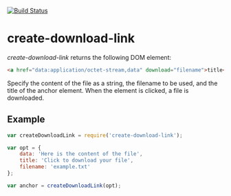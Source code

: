 [![Build Status](https://travis-ci.org/fhinkel/create-download-link.svg?branch=master)](https://travis-ci.org/fhinkel/create-download-link)

# create-download-link

*create-download-link* returns the following DOM element:
```html
<a href="data:application/octet-stream,data" download="filename">title</a>
```

Specify the content of the file as a string, the filename to be used, and
the title of the anchor element. When the element is clicked, a file is
downloaded.

## Example


```javascript
var createDownloadLink = require('create-download-link');

var opt = {
    data: 'Here is the content of the file',
    title: 'Click to download your file',
    filename: 'example.txt'
};

var anchor = createDownloadLink(opt);
```


